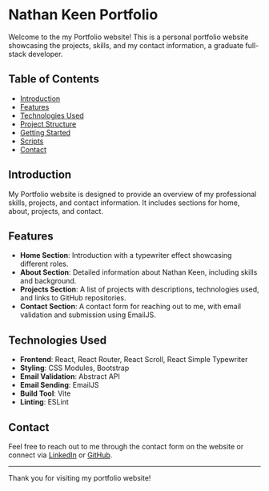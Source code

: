 # Nathan Keen Portfolio

Welcome to the my Portfolio website! This is a personal portfolio website showcasing the projects, skills, and my contact information, a graduate full-stack developer.

## Table of Contents

- [Introduction](#introduction)
- [Features](#features)
- [Technologies Used](#technologies-used)
- [Project Structure](#project-structure)
- [Getting Started](#getting-started)
- [Scripts](#scripts)
- [Contact](#contact)

## Introduction

My Portfolio website is designed to provide an overview of my professional skills, projects, and contact information. It includes sections for home, about, projects, and contact.

## Features

- **Home Section**: Introduction with a typewriter effect showcasing different roles.
- **About Section**: Detailed information about Nathan Keen, including skills and background.
- **Projects Section**: A list of projects with descriptions, technologies used, and links to GitHub repositories.
- **Contact Section**: A contact form for reaching out to me, with email validation and submission using EmailJS.

## Technologies Used

- **Frontend**: React, React Router, React Scroll, React Simple Typewriter
- **Styling**: CSS Modules, Bootstrap
- **Email Validation**: Abstract API
- **Email Sending**: EmailJS
- **Build Tool**: Vite
- **Linting**: ESLint

## Contact

Feel free to reach out to me through the contact form on the website or connect via [LinkedIn](https://www.linkedin.com/in/nathan-keen-developer/) or [GitHub](https://github.com/keennathan).

---

Thank you for visiting my portfolio website!